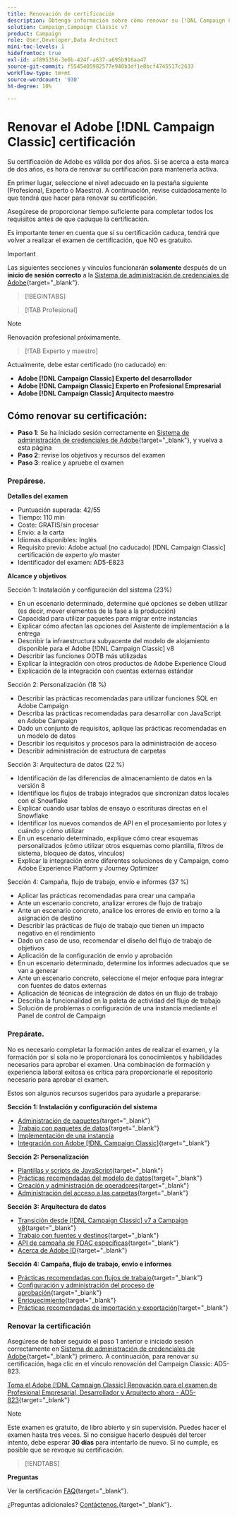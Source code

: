 ```yaml
---
title: Renovación de certificación
description: Obtenga información sobre cómo renovar su [!DNL Campaign Classic] certificación antes de que caduque.
solution: Campaign,Campaign Classic v7
product: Campaign
role: User,Developer,Data Architect
mini-toc-levels: 1
hidefromtoc: true
exl-id: af895356-3e6b-424f-a637-a695b916aa47
source-git-commit: f5545405982577e940b3df1e8bcf4745517c2633
workflow-type: tm+mt
source-wordcount: '930'
ht-degree: 10%

---
```


# Renovar el Adobe [!DNL Campaign Classic] certificación

Su certificación de Adobe es válida por dos años. Si se acerca a esta marca de dos años, es hora de renovar su certificación para mantenerla activa.

En primer lugar, seleccione el nivel adecuado en la pestaña siguiente (Profesional, Experto o Maestro). A continuación, revise cuidadosamente lo que tendrá que hacer para renovar su certificación.

Asegúrese de proporcionar tiempo suficiente para completar todos los requisitos antes de que caduque la certificación.

Es importante tener en cuenta que si su certificación caduca, tendrá que volver a realizar el examen de certificación, que NO es gratuito.

>[!IMPORTANT]
>
>Las siguientes secciones y vínculos funcionarán **solamente** después de un **inicio de sesión correcto** a la [Sistema de administración de credenciales de Adobe](http://www.certmetrics.com/adobe){target="_blank"}.

>[!BEGINTABS]

>[!TAB Profesional]

>[!NOTE]
>
>Renovación profesional próximamente.

>[!TAB Experto y maestro]

Actualmente, debe estar certificado (no caducado) en:

* **Adobe [!DNL Campaign Classic] Experto del desarrollador**
* **Adobe [!DNL Campaign Classic] Experto en Profesional Empresarial**
* **Adobe [!DNL Campaign Classic] Arquitecto maestro**

## Cómo renovar su certificación:

* **Paso 1**: Se ha iniciado sesión correctamente en [Sistema de administración de credenciales de Adobe](http://www.certmetrics.com/adobe){target="_blank"}, y vuelva a esta página
* **Paso 2**: revise los objetivos y recursos del examen
* **Paso 3**: realice y apruebe el examen

### Prepárese.

**Detalles del examen**

* Puntuación superada: 42/55
* Tiempo: 110 min
* Coste: GRATIS/sin procesar
* Envío: a la carta
* Idiomas disponibles: Inglés
* Requisito previo: Adobe actual (no caducado) [!DNL Campaign Classic] certificación de experto y/o master
* Identificador del examen: AD5-E823

**Alcance y objetivos**

Sección 1: Instalación y configuración del sistema (23%)

* En un escenario determinado, determine qué opciones se deben utilizar (es decir, mover elementos de la fase a la producción)
* Capacidad para utilizar paquetes para migrar entre instancias
* Explicar cómo afectan las opciones del Asistente de implementación a la entrega
* Describir la infraestructura subyacente del modelo de alojamiento disponible para el Adobe [!DNL Campaign Classic] v8
* Describir las funciones OOTB más utilizadas
* Explicar la integración con otros productos de Adobe Experience Cloud
* Explicación de la integración con cuentas externas estándar

Sección 2: Personalización (18 %)

* Describir las prácticas recomendadas para utilizar funciones SQL en Adobe Campaign
* Describa las prácticas recomendadas para desarrollar con JavaScript en Adobe Campaign
* Dado un conjunto de requisitos, aplique las prácticas recomendadas en un modelo de datos
* Describir los requisitos y procesos para la administración de acceso
* Describir administración de estructura de carpetas

Sección 3: Arquitectura de datos (22 %)

* Identificación de las diferencias de almacenamiento de datos en la versión 8
* Identifique los flujos de trabajo integrados que sincronizan datos locales con el Snowflake
* Explicar cuándo usar tablas de ensayo o escrituras directas en el Snowflake
* Identificar los nuevos comandos de API en el procesamiento por lotes y cuándo y cómo utilizar
* En un escenario determinado, explique cómo crear esquemas personalizados (cómo utilizar otros esquemas como plantilla, filtros de sistema, bloqueo de datos, vínculos)
* Explicar la integración entre diferentes soluciones de y Campaign, como Adobe Experience Platform y Journey Optimizer

Sección 4: Campaña, flujo de trabajo, envío e informes (37 %)

* Aplicar las prácticas recomendadas para crear una campaña
* Ante un escenario concreto, analizar errores de flujo de trabajo
* Ante un escenario concreto, analice los errores de envío en torno a la asignación de destino
* Describir las prácticas de flujo de trabajo que tienen un impacto negativo en el rendimiento
* Dado un caso de uso, recomendar el diseño del flujo de trabajo de objetivos
* Aplicación de la configuración de envío y aprobación
* En un escenario determinado, determine los informes adecuados que se van a generar
* Ante un escenario concreto, seleccione el mejor enfoque para integrar con fuentes de datos externas
* Aplicación de técnicas de integración de datos en un flujo de trabajo
* Describa la funcionalidad en la paleta de actividad del flujo de trabajo
* Solución de problemas o configuración de una instancia mediante el Panel de control de Campaign

### Prepárate.

No es necesario completar la formación antes de realizar el examen, y la formación por sí sola no le proporcionará los conocimientos y habilidades necesarios para aprobar el examen. Una combinación de formación y experiencia laboral exitosa es crítica para proporcionarle el repositorio necesario para aprobar el examen.

Estos son algunos recursos sugeridos para ayudarle a prepararse:

**Sección 1: Instalación y configuración del sistema**

* [Administración de paquetes](https://experienceleague.adobe.com/docs/campaign-standard/using/managing-processes-and-data/importing-and-exporting-data/managing-packages.html?lang=en){target="_blank"}
* [Trabajo con paquetes de datos](https://experienceleague.adobe.com/docs/campaign-classic/using/getting-started/administration-basics/working-with-data-packages.html?lang=en){target="_blank"}
* [Implementación de una instancia](https://experienceleague.adobe.com/docs/campaign-classic/using/installing-campaign-classic/initial-configuration/deploying-an-instance.html?lang=en)
* [Integración con Adobe [!DNL Campaign Classic]](https://experienceleague.adobe.com/docs/experience-manager-65/administering/integration/campaignonpremise.html?lang=en){target="_blank"}

**Sección 2: Personalización**

* [Plantillas y scripts de JavaScript](https://experienceleague.adobe.com/docs/campaign-classic/using/automating-with-workflows/advanced-management/javascript-scripts-and-templates.html?lang=en){target="_blank"}
* [Prácticas recomendadas del modelo de datos](https://experienceleague.adobe.com/docs/campaign-classic/using/configuring-campaign-classic/data-model/data-model-best-practices.html?lang=es){target="_blank"}
* [Creación y administración de operadores](https://experienceleague.adobe.com/docs/campaign-classic/using/getting-started/permissions/access-management-operators.html?lang=en){target="_blank"}
* [Administración del acceso a las carpetas](https://experienceleague.adobe.com/docs/campaign-classic/using/getting-started/permissions/access-management-folders.html?lang=en){target="_blank"}

**Sección 3: Arquitectura de datos**

* [Transición desde [!DNL Campaign Classic] v7 a Campaign v8](https://experienceleague.adobe.com/docs/campaign/campaign-v8/new/v7-to-v8.html?lang=en){target="_blank"}
* [Trabajo con fuentes y destinos](https://experienceleague.adobe.com/docs/campaign-classic/using/integrating-with-adobe-experience-cloud/aep-sources-destinations/get-started-sources-destinations.html?lang=es){target="_blank"}
* [API de campaña de FDAC específicas](https://experienceleague.adobe.com/docs/campaign/campaign-v8/config/architecture/ffda/ffda-characteristics/new-apis.html?lang=en){target="_blank"}
* [Acerca de Adobe ID](https://experienceleague.adobe.com/docs/campaign-classic/using/installing-campaign-classic/connect-to-campaign/connecting-via-an-adobe-id/about-adobe-id.html?lang=es){target="_blank"}

**Sección 4: Campaña, flujo de trabajo, envío e informes**

* [Prácticas recomendadas con flujos de trabajo](https://experienceleague.adobe.com/docs/campaign-classic/using/automating-with-workflows/introduction/workflow-best-practices.html?lang=es){target="_blank"}
* [Configuración y administración del proceso de aprobación](https://experienceleague.adobe.com/docs/campaign-classic/using/orchestrating-campaigns/orchestrate-campaigns/marketing-campaign-approval.html?lang=en){target="_blank"}
* [Enriquecimiento](https://experienceleague.adobe.com/docs/campaign-classic/using/automating-with-workflows/targeting-activities/enrichment.html?lang=en){target="_blank"}
* [Prácticas recomendadas de importación y exportación](https://experienceleague.adobe.com/docs/campaign-classic/using/automating-with-workflows/introduction/workflow-best-practices.html?lang=es){target="_blank"}

### Renovar la certificación

Asegúrese de haber seguido el paso 1 anterior e iniciado sesión correctamente en [Sistema de administración de credenciales de Adobe](http://www.certmetrics.com/adobe){target="_blank"} primero. A continuación, para renovar su certificación, haga clic en el vínculo renovación del Campaign Classic: AD5-823.

[Toma el Adobe [!DNL Campaign Classic] Renovación para el examen de Profesional Empresarial, Desarrollador y Arquitecto ahora - AD5-823](https://www.certmetrics.com/adobe/candidate/caveon_sso_adobe.aspx?ssoLogin=true&amp;eid=AD5-E823){target="_blank"}

>[!NOTE]
>
>Este examen es gratuito, de libro abierto y sin supervisión. Puedes hacer el examen hasta tres veces. Si no consigue hacerlo después del tercer intento, debe esperar **30 días** para intentarlo de nuevo. Si no cumple, es posible que se revoque su certificación.

>[!ENDTABS]

**Preguntas**

Ver la certificación [FAQ](https://experienceleague.adobe.com/docs/certification/certification/faq.html?lang=en){target="_blank"}.

¿Preguntas adicionales? [Contáctenos.](mailto:certif@adobe.com){target="_blank"}.
